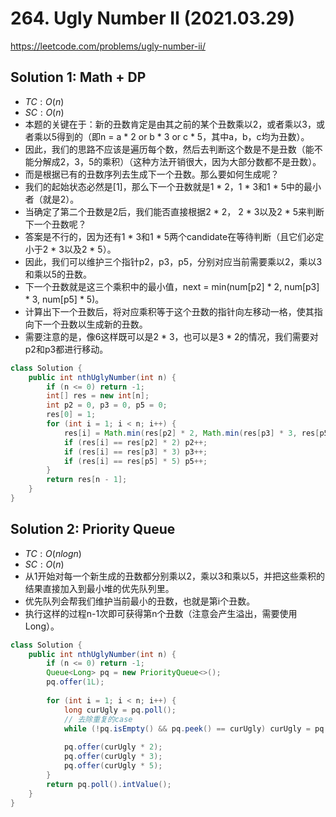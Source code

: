 # 264. Ugly Number II (2021.03.29)

https://leetcode.com/problems/ugly-number-ii/

## Solution 1: Math + DP

- $TC:O(n)$
- $SC:O(n)$
- 本题的关键在于：新的丑数肯定是由其之前的某个丑数乘以2，或者乘以3，或者乘以5得到的（即n = a * 2 or b * 3 or c * 5，其中a，b，c均为丑数）。
- 因此，我们的思路不应该是遍历每个数，然后去判断这个数是不是丑数（能不能分解成2，3，5的乘积）（这种方法开销很大，因为大部分数都不是丑数）。
- 而是根据已有的丑数序列去生成下一个丑数。那么要如何生成呢？
- 我们的起始状态必然是[1]，那么下一个丑数就是1 * 2，1 * 3和1 * 5中的最小者（就是2）。
- 当确定了第二个丑数是2后，我们能否直接根据2 * 2， 2 * 3以及2 * 5来判断下一个丑数呢？
- 答案是不行的，因为还有1 * 3和1 * 5两个candidate在等待判断（且它们必定小于2 * 3以及2 * 5）。
- 因此，我们可以维护三个指针p2，p3，p5，分别对应当前需要乘以2，乘以3和乘以5的丑数。
- 下一个丑数就是这三个乘积中的最小值，next = min(num[p2] * 2, num[p3] * 3, num[p5] * 5)。
- 计算出下一个丑数后，将对应乘积等于这个丑数的指针向左移动一格，使其指向下一个丑数以生成新的丑数。
- 需要注意的是，像6这样既可以是2 * 3，也可以是3 * 2的情况，我们需要对p2和p3都进行移动。

```java
class Solution {
    public int nthUglyNumber(int n) {
        if (n <= 0) return -1;
        int[] res = new int[n];
        int p2 = 0, p3 = 0, p5 = 0;
        res[0] = 1;
        for (int i = 1; i < n; i++) {
            res[i] = Math.min(res[p2] * 2, Math.min(res[p3] * 3, res[p5] * 5));
            if (res[i] == res[p2] * 2) p2++;
            if (res[i] == res[p3] * 3) p3++;
            if (res[i] == res[p5] * 5) p5++;
        }
        return res[n - 1];
    }
}
```

## Solution 2: Priority Queue

- $TC:O(nlogn)$
- $SC:O(n)$
- 从1开始对每一个新生成的丑数都分别乘以2，乘以3和乘以5，并把这些乘积的结果直接加入到最小堆的优先队列里。
- 优先队列会帮我们维护当前最小的丑数，也就是第i个丑数。
- 执行这样的过程n-1次即可获得第n个丑数（注意会产生溢出，需要使用Long）。

```java
class Solution {
    public int nthUglyNumber(int n) {
        if (n <= 0) return -1;
        Queue<Long> pq = new PriorityQueue<>();
        pq.offer(1L);
        
        for (int i = 1; i < n; i++) {
            long curUgly = pq.poll();
            // 去除重复的case
            while (!pq.isEmpty() && pq.peek() == curUgly) curUgly = pq.poll();
            
            pq.offer(curUgly * 2);
            pq.offer(curUgly * 3);
            pq.offer(curUgly * 5);
        }
        return pq.poll().intValue();
    }
}
```